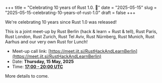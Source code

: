 +++
title = "Celebrating 10 years of Rust 1.0. 🦀"
date = "2025-05-15"
slug = "2025-05-15-celebrating-10-years-of-rust-1.0"
draft = false
+++

We're celebrating 10 years since Rust 1.0 was released!

This is a joint meet-up by Rust Berlin (hack & learn + Rust & tell), Rust Paris, Rust London, Rust
Zurich, Rust Tel Aviv, Rust Nürnberg, Rust Munich, Rust Aarhus and our very own Rust for Lunch!

- Meet-up call link: [https://meet.jit.si/RustHackAndLearnBerlin](https://meet.jit.si/RustHackAndLearnBerlin)
- Date: **Thursday, 15 May, 2025**
- Time: [**17:00 - 20:00 UTC**](https://everytimezone.com/s/ddb078ac)

More details to come.
